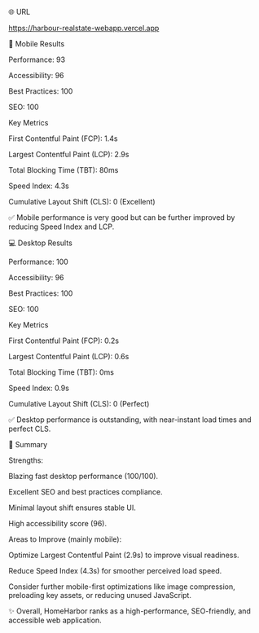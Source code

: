 🌐 URL

https://harbour-realstate-webapp.vercel.app

📱 Mobile Results

Performance: 93

Accessibility: 96

Best Practices: 100

SEO: 100

Key Metrics

First Contentful Paint (FCP): 1.4s

Largest Contentful Paint (LCP): 2.9s

Total Blocking Time (TBT): 80ms

Speed Index: 4.3s

Cumulative Layout Shift (CLS): 0 (Excellent)

✅ Mobile performance is very good but can be further improved by reducing Speed Index and LCP.

💻 Desktop Results

Performance: 100

Accessibility: 96

Best Practices: 100

SEO: 100

Key Metrics

First Contentful Paint (FCP): 0.2s

Largest Contentful Paint (LCP): 0.6s

Total Blocking Time (TBT): 0ms

Speed Index: 0.9s

Cumulative Layout Shift (CLS): 0 (Perfect)

✅ Desktop performance is outstanding, with near-instant load times and perfect CLS.

📝 Summary

Strengths:

Blazing fast desktop performance (100/100).

Excellent SEO and best practices compliance.

Minimal layout shift ensures stable UI.

High accessibility score (96).

Areas to Improve (mainly mobile):

Optimize Largest Contentful Paint (2.9s) to improve visual readiness.

Reduce Speed Index (4.3s) for smoother perceived load speed.

Consider further mobile-first optimizations like image compression, preloading key assets, or reducing unused JavaScript.

✨ Overall, HomeHarbor ranks as a high-performance, SEO-friendly, and accessible web application.
